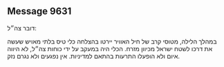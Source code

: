 ## Message 9631

דובר צה״ל:

במהלך הלילה, מטוסי קרב של חיל האוויר יירטו בהצלחה כלי טיס בלתי מאויש שעשה את דרכו לשטח ישראל מכיוון מזרח. 
הכלי היה במעקב על ידי כוחות צה״ל, לא היווה איום ולא הופעלו התרעות בהתאם למדיניות. אין נפגעים ולא נגרם נזק.

